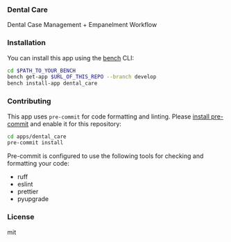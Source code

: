 ### Dental Care

Dental Case Management + Empanelment Workflow

### Installation

You can install this app using the [bench](https://github.com/frappe/bench) CLI:

```bash
cd $PATH_TO_YOUR_BENCH
bench get-app $URL_OF_THIS_REPO --branch develop
bench install-app dental_care
```

### Contributing

This app uses `pre-commit` for code formatting and linting. Please [install pre-commit](https://pre-commit.com/#installation) and enable it for this repository:

```bash
cd apps/dental_care
pre-commit install
```

Pre-commit is configured to use the following tools for checking and formatting your code:

- ruff
- eslint
- prettier
- pyupgrade

### License

mit
